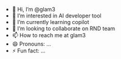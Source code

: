 - 👋 Hi, I’m @glam3
- 👀 I’m interested in AI developer tool
- 🌱 I’m currently learning copilot
- 💞️ I’m looking to collaborate on RND team
- 📫 How to reach me at glam3
- 😄 Pronouns: ...
- ⚡ Fun fact: ...

<!---
glam3/glam3 is a ✨ special ✨ repository because its `README.md` (this file) appears on your GitHub profile.
You can click the Preview link to take a look at your changes.
--->

